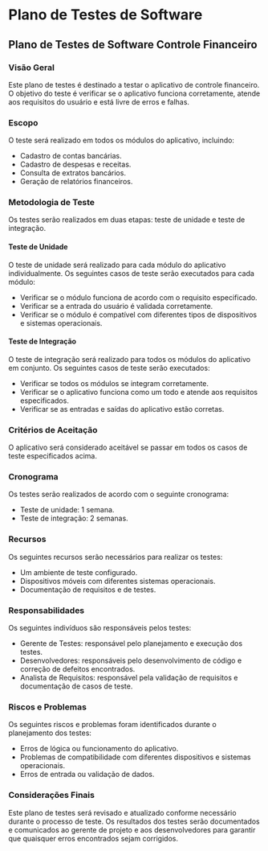 # Plano de Testes de Software

## Plano de Testes de Software Controle Financeiro

### Visão Geral

Este plano de testes é destinado a testar o aplicativo de controle financeiro. O objetivo do teste é verificar se o aplicativo funciona corretamente, atende aos requisitos do usuário e está livre de erros e falhas.

### Escopo

O teste será realizado em todos os módulos do aplicativo, incluindo:

- Cadastro de contas bancárias.
- Cadastro de despesas e receitas.
- Consulta de extratos bancários.
- Geração de relatórios financeiros.

### Metodologia de Teste

Os testes serão realizados em duas etapas: teste de unidade e teste de integração.

#### Teste de Unidade

O teste de unidade será realizado para cada módulo do aplicativo individualmente. Os seguintes casos de teste serão executados para cada módulo:

- Verificar se o módulo funciona de acordo com o requisito especificado.
- Verificar se a entrada do usuário é validada corretamente.
- Verificar se o módulo é compatível com diferentes tipos de dispositivos e sistemas operacionais.

#### Teste de Integração

O teste de integração será realizado para todos os módulos do aplicativo em conjunto. Os seguintes casos de teste serão executados:

- Verificar se todos os módulos se integram corretamente.
- Verificar se o aplicativo funciona como um todo e atende aos requisitos especificados.
- Verificar se as entradas e saídas do aplicativo estão corretas.

### Critérios de Aceitação

O aplicativo será considerado aceitável se passar em todos os casos de teste especificados acima.

### Cronograma

Os testes serão realizados de acordo com o seguinte cronograma:

- Teste de unidade: 1 semana.
- Teste de integração: 2 semanas.

### Recursos

Os seguintes recursos serão necessários para realizar os testes:

- Um ambiente de teste configurado.
- Dispositivos móveis com diferentes sistemas operacionais.
- Documentação de requisitos e de testes.

### Responsabilidades

Os seguintes indivíduos são responsáveis pelos testes:

- Gerente de Testes: responsável pelo planejamento e execução dos testes.
- Desenvolvedores: responsáveis pelo desenvolvimento de código e correção de defeitos encontrados.
- Analista de Requisitos: responsável pela validação de requisitos e documentação de casos de teste.

### Riscos e Problemas

Os seguintes riscos e problemas foram identificados durante o planejamento dos testes:

- Erros de lógica ou funcionamento do aplicativo.
- Problemas de compatibilidade com diferentes dispositivos e sistemas operacionais.
- Erros de entrada ou validação de dados.

### Considerações Finais

Este plano de testes será revisado e atualizado conforme necessário durante o processo de teste. Os resultados dos testes serão documentados e comunicados ao gerente de projeto e aos desenvolvedores para garantir que quaisquer erros encontrados sejam corrigidos.

 
